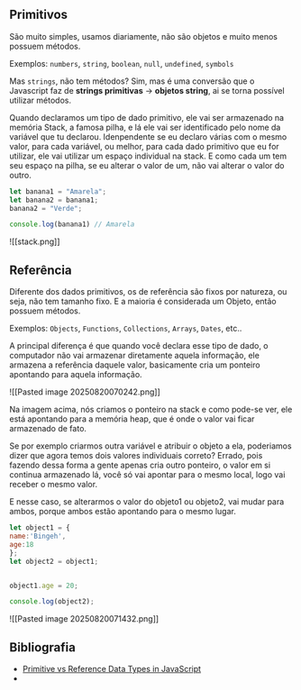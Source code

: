 ## Primitivos

São muito simples, usamos diariamente, não são objetos e muito menos possuem métodos.

Exemplos: `numbers`, `string`, `boolean`, `null`, `undefined`, `symbols`

Mas `strings`, não tem métodos? Sim, mas é uma conversão que o Javascript faz de **strings primitivas** -> **objetos string**, ai se torna possível utilizar métodos.

Quando declaramos um tipo de dado primitivo, ele vai ser armazenado na memória Stack, a famosa pilha, e lá ele vai ser identificado pelo nome da variável que tu declarou. Idenpendente se eu declaro várias com o mesmo valor, para cada variável, ou melhor, para cada dado primitivo que eu for utilizar, ele vai utilizar um espaço individual na stack. E como cada um tem seu espaço na pilha, se eu alterar o valor de um, não vai alterar o valor do outro.

```js
let banana1 = "Amarela";
let banana2 = banana1;
banana2 = "Verde";

console.log(banana1) // Amarela
```

![[stack.png]]

## Referência
Diferente dos dados primitivos, os de referência são fixos por natureza, ou seja, não tem tamanho fixo. E a maioria é considerada um Objeto, então possuem métodos.

Exemplos: `Objects`, `Functions`, `Collections`, `Arrays`, `Dates`, etc..

A principal diferença é que quando você declara esse tipo de dado, o computador não vai armazenar diretamente aquela informação, ele armazena a referência daquele valor, basicamente cria um ponteiro apontando para aquela informação.

![[Pasted image 20250820070242.png]]

Na imagem acima, nós criamos o ponteiro na stack e como pode-se ver, ele está apontando para a memória heap, que é onde o valor vai ficar armazenado de fato.

Se por exemplo criarmos outra variável e atribuir o objeto a ela, poderiamos dizer que agora temos dois valores individuais correto? Errado, pois fazendo dessa forma a gente apenas cria outro ponteiro, o valor em si continua armazenado lá, você só vai apontar para o mesmo local, logo vai receber o mesmo valor.

E nesse caso, se alterarmos o valor do objeto1 ou objeto2, vai mudar para ambos, porque ambos estão apontando para o mesmo lugar.

```js
let object1 = {
name:'Bingeh',
age:18
};
let object2 = object1;


object1.age = 20;

console.log(object2); 
```

![[Pasted image 20250820071432.png]]

## Bibliografia
- [Primitive vs Reference Data Types in JavaScript](https://www.freecodecamp.org/news/primitive-vs-reference-data-types-in-javascript/)
- 
